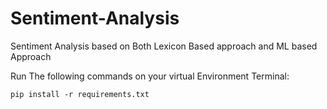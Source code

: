 # Sentiment-Analysis
Sentiment Analysis based on Both Lexicon Based approach and ML based Approach

Run The following commands on your virtual Environment Terminal:

```
pip install -r requirements.txt
```
